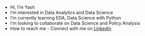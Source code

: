 - Hi, I’m Yash
- I’m interested in Data Analytics and Data Science
- I’m currently learning EDA, Data Science with Python
- I’m looking to collaborate on Data Science and Policy Analysis
- How to reach me - Connect with me on [Linkedin](linkedin.com/in/yashdubey13298/)

<!---
yashdubey132/yashdubey132 is a ✨ special ✨ repository because its `README.md` (this file) appears on your GitHub profile.
You can click the Preview link to take a look at your changes.
--->
